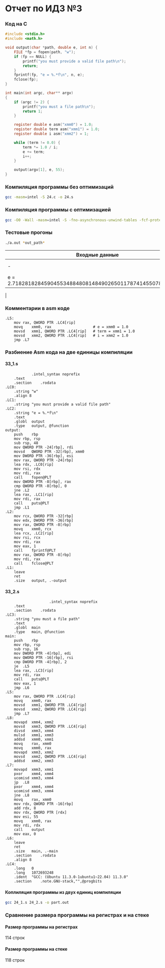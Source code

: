 # Отчет по ИДЗ №3

### Код на C
```c
#include <stdio.h>
#include <math.h>

void output(char *path, double e, int n) {
    FILE *fp = fopen(path, "w");
    if (fp == NULL) {
        printf("you must provide a valid file path\n");
        return;
    }
    fprintf(fp, "e = %.*f\n", n, e);
    fclose(fp);
}

int main(int argc, char** argv)
{
    if (argc != 2) {
        printf("you must a file path\n");
        return 1;
    }

    register double e asm("xmm0") = 1.0;
    register double term asm("xmm1") = 1.0;
    register double i asm("xmm2") = 1;

    while (term != 0.0) {
        term *= 1.0 / i;
        e += term;
        i++;
    }

    output(argv[1], e, 55);
}
```

### Компиляция программы без оптимизаций
```sh
gcc -masm=intel -S 24.c -o 24.s
```

### Компиляция программы с оптимизацией
```sh
gcc -O0 -Wall -masm=intel -S -fno-asynchronous-unwind-tables -fcf-protection=none 24.c -o 24c.s
```

### Тестовые прогоны
```sh
./a.out *out_path*
```

| Входные данные  | 24.s            | 24c.s           |
|-----------------|:---------------:|:---------------:|
| - | e = 2.7182818284590455348848081484902650117874145507812500000
 | e = 2.7182818284590455348848081484902650117874145507812500000
 |

### Комментарии в asm коде
```assembly
.L5:
	mov	rax, QWORD PTR .LC4[rip]
	movq	xmm0, rax					# e = xmm0 = 1.0
	movsd	xmm1, QWORD PTR .LC4[rip]	# term = xmm1 = 1.0
	movsd	xmm2, QWORD PTR .LC4[rip]	# i = xmm2 = 1.0
	jmp	.L7
```

### Разбиение Asm кода на две единицы компиляции
#### 33_1.s
```assembly
			.intel_syntax noprefix
	.text
	.section	.rodata
.LC0:
	.string	"w"
	.align 8
.LC1:
	.string	"you must provide a valid file path"
.LC2:
	.string	"e = %.*f\n"
	.text
	.globl	output
	.type	output, @function
output:
	push	rbp
	mov	rbp, rsp
	sub	rsp, 48
	mov	QWORD PTR -24[rbp], rdi
	movsd	QWORD PTR -32[rbp], xmm0
	mov	DWORD PTR -36[rbp], esi
	mov	rax, QWORD PTR -24[rbp]
	lea	rdx, .LC0[rip]
	mov	rsi, rdx
	mov	rdi, rax
	call	fopen@PLT
	mov	QWORD PTR -8[rbp], rax
	cmp	QWORD PTR -8[rbp], 0
	jne	.L2
	lea	rax, .LC1[rip]
	mov	rdi, rax
	call	puts@PLT
	jmp	.L1
.L2:
	mov	rcx, QWORD PTR -32[rbp]
	mov	edx, DWORD PTR -36[rbp]
	mov	rax, QWORD PTR -8[rbp]
	movq	xmm0, rcx
	lea	rcx, .LC2[rip]
	mov	rsi, rcx
	mov	rdi, rax
	mov	eax, 1
	call	fprintf@PLT
	mov	rax, QWORD PTR -8[rbp]
	mov	rdi, rax
	call	fclose@PLT
.L1:
	leave
	ret
	.size	output, .-output

```

#### 33_2.s
```assembly
	                .intel_syntax noprefix
	.text
    .section	.rodata
.LC3:
	.string	"you must a file path"
	.text
	.globl	main
	.type	main, @function
main:
	push	rbp
	mov	rbp, rsp
	sub	rsp, 16
	mov	DWORD PTR -4[rbp], edi
	mov	QWORD PTR -16[rbp], rsi
	cmp	DWORD PTR -4[rbp], 2
	je	.L5
	lea	rax, .LC3[rip]
	mov	rdi, rax
	call	puts@PLT
	mov	eax, 1
	jmp	.L6
.L5:
	mov	rax, QWORD PTR .LC4[rip]
	movq	xmm0, rax
	movsd	xmm1, QWORD PTR .LC4[rip]
	movsd	xmm2, QWORD PTR .LC4[rip]
	jmp	.L7
.L8:
	movapd	xmm4, xmm2
	movsd	xmm3, QWORD PTR .LC4[rip]
	divsd	xmm3, xmm4
	mulsd	xmm1, xmm3
	addsd	xmm0, xmm1
	movq	rax, xmm0
	movq	xmm0, rax
	movapd	xmm3, xmm2
	movsd	xmm2, QWORD PTR .LC4[rip]
	addsd	xmm2, xmm3
.L7:
	movapd	xmm3, xmm1
	pxor	xmm4, xmm4
	ucomisd	xmm3, xmm4
	jp	.L8
	pxor	xmm4, xmm4
	ucomisd	xmm3, xmm4
	jne	.L8
	movq	rax, xmm0
	mov	rdx, QWORD PTR -16[rbp]
	add	rdx, 8
	mov	rdx, QWORD PTR [rdx]
	mov	esi, 55
	movq	xmm0, rax
	mov	rdi, rdx
	call	output
	mov	eax, 0
.L6:
	leave
	ret
	.size	main, .-main
	.section	.rodata
	.align 8
.LC4:
	.long	0
	.long	1072693248
	.ident	"GCC: (Ubuntu 11.3.0-1ubuntu1~22.04) 11.3.0"
	.section	.note.GNU-stack,"",@progbits

```

#### Коплиляция программы из двух единиц компиляции
```bash
gcc 24_1.s 24_2.s -o part.out
```

### Сравнение размера программы на регистрах и на стеке

#### Размер программы на регистрах
114 строк
#### Размер программы на стеке
118 строк